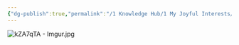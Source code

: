 ```yaml
---
{"dg-publish":true,"permalink":"/1 Knowledge Hub/1 My Joyful Interests/Film making/Technical Help/Understanding Histogram/","noteIcon":""}
---
```




![kZA7qTA - Imgur.jpg](/img/user/Obsidian%20Functional%20Stuff/z-All%20pdfs,%20Images%20&%20Small%20Excalidraws/kZA7qTA%20-%20Imgur.jpg)